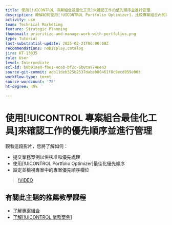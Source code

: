 ```yaml
---
title: 使用[!UICONTROL 專案組合最佳化工具]來確認工作的優先順序並進行管理
description: 瞭解如何使用[!UICONTROL Portfolio Optimizer]，比較專案組合內的專案並排定其優先順序。
activity: use
team: Technical Marketing
feature: Strategic Planning
thumbnail: prioritize-and-manage-work-with-portfolios.png
type: Tutorial
last-substantial-update: 2025-02-21T00:00:00Z
recommendations: noDisplay,catalog
jira: KT-13835
role: User
level: Intermediate
exl-id: b8b91ae8-f0e1-4cab-bf2c-6b8ca9746ea3
source-git-commit: adb11deb325b2537dabeb80461f8c9ecd059e003
workflow-type: tm+mt
source-wordcount: '75'
ht-degree: 49%

---
```


# 使用[!UICONTROL 專案組合最佳化工具]來確認工作的優先順序並進行管理

觀看這段影片，您將了解如何：

* 提交業務案例以供核准和優先處理
* 使用[!UICONTROL Portfolio Optimizer]最佳化優先順序
* 設定並檢視專案中的專案優先順序欄位

>[!VIDEO](https://video.tv.adobe.com/v/3446275/?quality=12&learn=on&enablevpops)

## 有關此主題的推薦教學課程

* [了解專案組合](/help/portfolios-and-programs/overview-of-adobe-workfront-portfolios.md)
* [了解[!UICONTROL 業務案例]](/help/portfolios-and-programs/introduction-to-the-business-case.md)
